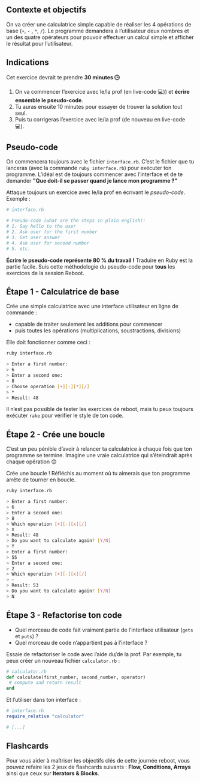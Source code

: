 ## Contexte et objectifs

On va créer une calculatrice simple capable de réaliser les 4 opérations de base (`+`, `-` , `*`, `/`). Le programme demandera à l’utilisateur deux nombres et un des quatre opérateurs pour pouvoir effectuer un calcul simple et afficher le résultat pour l’utilisateur.

## Indications

Cet exercice devrait te prendre **30 minutes 🕒**

1.  On va commencer l’exercice avec le/la prof (en live-code 💻)) et **écrire ensemble le pseudo-code**.
2.  Tu auras ensuite 10 minutes pour essayer de trouver la solution tout seul.
3.  Puis tu corrigeras l’exercice avec le/la prof (de nouveau en live-code 💻).

## Pseudo-code

On commencera toujours avec le fichier `interface.rb`. C’est le fichier que tu lanceras (avec la commande `ruby interface.rb`) pour exécuter ton programme. L’idéal est de toujours commencer avec l’interface et de te demander **"Que doit-il se passer quand je lance mon programme ?"**

Attaque toujours un exercice avec le/la prof en écrivant le *pseudo-code*. Exemple :

```ruby
# interface.rb

# Pseudo-code (what are the steps in plain english):
# 1. Say hello to the user
# 2. Ask user for the first number
# 3. Get user answer
# 4. Ask user for second number
# 5. etc.
```

**Écrire le pseudo-code représente 80 % du travail !** Traduire en Ruby est la partie facile. Suis cette méthodologie du pseudo-code pour **tous** les exercices de la session Reboot.

## Étape 1 - Calculatrice de base

Crée une simple calculatrice avec une interface utilisateur en ligne de commande :

- capable de traiter seulement les additions pour commencer
- puis toutes les opérations (multiplications, soustractions, divisions)

Elle doit fonctionner comme ceci :

```bash
ruby interface.rb

> Enter a first number:
> 6
> Enter a second one:
> 8
> Choose operation [+][-][*][/]
> *
> Result: 48
```

Il n’est pas possible de tester les exercices de reboot, mais tu peux toujours exécuter `rake` pour vérifier le style de ton code.

## Étape 2 - Crée une boucle

C’est un peu pénible d’avoir à relancer ta calculatrice à chaque fois que ton programme se termine. Imagine une vraie calculatrice qui s’éteindrait après chaque opération 😊

Crée une boucle ! Réfléchis au moment où tu aimerais que ton programme arrête de tourner en boucle.

```bash
ruby interface.rb

> Enter a first number:
> 6
> Enter a second one:
> 8
> Which operation [+][-][x][/]
> x
> Result: 48
> Do you want to calculate again? [Y/N]
> Y
> Enter a first number:
> 55
> Enter a second one:
> 2
> Which operation [+][-][x][/]
> -
> Result: 53
> Do you want to calculate again? [Y/N]
> N
```

## Étape 3 - Refactorise ton code

- Quel morceau de code fait vraiment partie de l’interface utilisateur (`gets` et `puts`) ?
- Quel morceau de code n’appartient pas à l’interface ?

Essaie de refactoriser le code avec l’aide du/de la prof. Par exemple, tu peux créer un nouveau fichier `calculator.rb` :

```ruby
# calculator.rb
def calculate(first_number, second_number, operator)
 # compute and return result
end
```

Et l’utiliser dans ton interface :

```ruby
# interface.rb
require_relative "calculator"

# [...]
```

## Flashcards

Pour vous aider à maîtriser les objectifs clés de cette journée reboot, vous pouvez refaire les 2 jeux de flashcards suivants : **Flow, Conditions, Arrays** ainsi que ceux sur **Iterators & Blocks**.